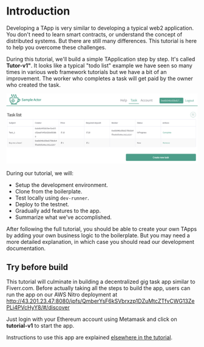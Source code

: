 # Introduction

Developing a TApp is very similar to developing a typical web2 application. You don't need to learn smart contracts, or understand the concept of distributed systems. But there are still many differences. This tutorial is here to help you overcome these challenges. 

During this tutorial, we'll build a simple TApplication step by step. It's called **Tutor-v1"**. It looks like a typical "todo list" example we have seen so many times in various web framework tutorials but we have a bit of an improvement. The worker who completes a task will get paid by the owner who created the task. 

![Pasted image 20230319210108.png](../../../Pasted%20image%2020230319210108.png)

During our tutorial, we will:

* Setup the development environment. 
* Clone from the boilerplate. 
* Test locally using `dev-runner`.
* Deploy to the testnet.
* Gradually add features to the app.
* Summarize what we've accomplished.

After following the full tutorial, you should be able to create your own TApps by adding your own business logic to the boilerplate. But you may need a more detailed explanation, in which case you should read our development documentation.

## Try before build

This tutorial will culminate in building a decentralized gig task app similar to Fiverr.com. Before actually taking all the steps to build the app, users can run the app on our AWS Nitro deployment at http://43.201.23.47:8080/ipfs/QmberYsF6kSVbrxzp1DZuMtcZTfvCWG13ZePLi4PVcHyY8/#/discover

Just login with your Ethereum account using Metamask and click on **tutorial-v1** to start the app.

Instructions to use this app are explained [elsewhere in the tutorial](../060_reward_fund_transfer/README.md).
